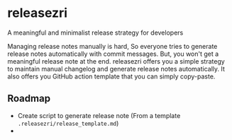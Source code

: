 # releasezri
A meaningful and minimalist release strategy for developers

Managing release notes manually is hard, So everyone tries to generate release notes automatically with commit messages. But, you won't get a meaningful release note at the end. releasezri offers you a simple strategy to maintain manual changelog and generate release notes automatically. It also offers you GitHub action template that you can simply copy-paste.

## Roadmap

- Create script to generate release note (From a template `.releasezri/release_template.md`)
- 
